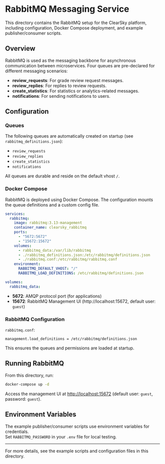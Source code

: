 # RabbitMQ Messaging Service

This directory contains the RabbitMQ setup for the ClearSky platform, including configuration, Docker Compose deployment, and example publisher/consumer scripts.

## Overview

RabbitMQ is used as the messaging backbone for asynchronous communication between microservices. Four queues are pre-declared for different messaging scenarios:

- **review_requests**: For grade review request messages.
- **review_replies**: For replies to review requests.
- **create_statistics**: For statistics or analytics-related messages.
- **notifications**: For sending notifications to users.

## Configuration

### Queues

The following queues are automatically created on startup (see `rabbitmq_definitions.json`):

- `review_requests`
- `review_replies`
- `create_statistics`
- `notifications`

All queues are durable and reside on the default vhost `/`.

### Docker Compose

RabbitMQ is deployed using Docker Compose. The configuration mounts the queue definitions and a custom config file.

```yaml
services:
  rabbitmq:
    image: rabbitmq:3.13-management
    container_name: clearsky_rabbitmq
    ports:
      - "5672:5672"
      - "15672:15672"
    volumes:
      - rabbitmq_data:/var/lib/rabbitmq
      - ./rabbitmq_definitions.json:/etc/rabbitmq/definitions.json
      - ./rabbitmq.conf:/etc/rabbitmq/rabbitmq.conf
    environment:
      RABBITMQ_DEFAULT_VHOST: "/"
      RABBITMQ_LOAD_DEFINITIONS: /etc/rabbitmq/definitions.json

volumes:
  rabbitmq_data:
```

- **5672**: AMQP protocol port (for applications)
- **15672**: RabbitMQ Management UI (http://localhost:15672, default user: `guest`)

### RabbitMQ Configuration

`rabbitmq.conf`:
```
management.load_definitions = /etc/rabbitmq/definitions.json
```

This ensures the queues and permissions are loaded at startup.

## Running RabbitMQ

From this directory, run:

```sh
docker-compose up -d
```

Access the management UI at [http://localhost:15672](http://localhost:15672) (default user: `guest`, password: `guest`).

## Environment Variables

The example publisher/consumer scripts use environment variables for credentials.  
Set `RABBITMQ_PASSWORD` in your `.env` file for local testing.

---

For more details, see the example scripts and configuration files in this directory.